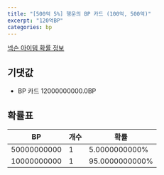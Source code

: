 ```yaml
---
title: "[500억 5%] 행운의 BP 카드 (100억, 500억)"
excerpt: "120억BP"
categories: bp
---
```

[넥슨 아이템 확률 정보](http://iteminfo.nexon.com/probability/fco?sn=7359)

## 기댓값
  - BP 카드 12000000000.0BP

## 확률표

|BP|개수|확률|
|---|---|---|
|50000000000|1|5.0000000000%|
|10000000000|1|95.0000000000%|
